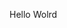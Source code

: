 Hello Wolrd
































































































































































































































































































































































































































































































































































































































































































































































































































































































































































































































































































































































































































































































































































































































































































































































































































































































































































































































































































































































































































































































































































































































































































































































































































































































































































































































































































































































